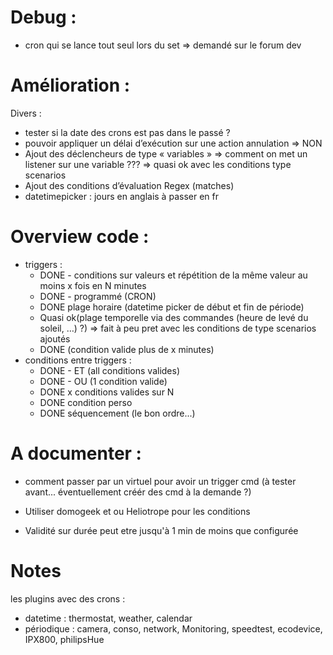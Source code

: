 # Debug :
  - cron qui se lance tout seul lors du set => demandé sur le forum dev

# Amélioration :

Divers :
  * tester si la date des crons est pas dans le passé ?
  * pouvoir appliquer un délai d’exécution sur une action annulation => NON
  * Ajout des déclencheurs de type « variables » => comment on met un listener sur une variable ??? => quasi ok avec les conditions type scenarios
  * Ajout des conditions d’évaluation Regex (matches)
  * datetimepicker : jours en anglais à passer en fr

# Overview code :
* triggers :
  * DONE - conditions sur valeurs et répétition de la même valeur au moins x fois en N minutes
  * DONE - programmé (CRON)
  * DONE plage horaire (datetime picker de début et fin de période)
  * Quasi ok(plage temporelle via des commandes (heure de levé du soleil, …) ?) => fait à peu pret avec les conditions de type scenarios ajoutés
  * DONE (condition valide plus de x minutes)
* conditions entre triggers :
  * DONE - ET (all conditions valides)
  * DONE - OU (1 condition valide)
  * DONE x conditions valides sur N
  * DONE condition perso
  * DONE séquencement (le bon ordre...)

# A documenter :

* comment passer par un virtuel pour avoir un trigger cmd (à tester avant... éventuellement créér des cmd à la demande ?)
* Utiliser domogeek et ou Heliotrope pour les conditions

* Validité sur durée peut etre jusqu'à 1 min de moins que configurée

# Notes
les plugins avec des crons :
- datetime : thermostat, weather, calendar
- périodique : camera, conso, network, Monitoring, speedtest, ecodevice, IPX800, philipsHue
